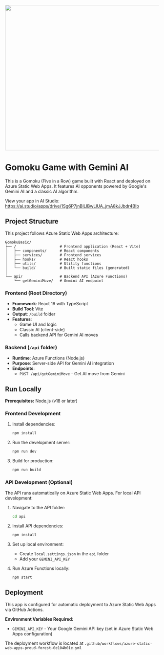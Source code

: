 <div align="center">
<img width="1200" height="475" alt="GHBanner" src="https://github.com/user-attachments/assets/0aa67016-6eaf-458a-adb2-6e31a0763ed6" />
</div>

# Gomoku Game with Gemini AI

This is a Gomoku (Five in a Row) game built with React and deployed on Azure Static Web Apps. It features AI opponents powered by Google's Gemini AI and a classic AI algorithm.

View your app in AI Studio: https://ai.studio/apps/drive/1Sg6P7jnBILlBwLlUA_jmA8kJJbdr4BIb

## Project Structure

This project follows Azure Static Web Apps architecture:

```
GomokuBasic/
├── /                    # Frontend application (React + Vite)
│   ├── components/      # React components
│   ├── services/        # Frontend services
│   ├── hooks/           # React hooks
│   ├── utils/           # Utility functions
│   └── build/           # Built static files (generated)
│
└── api/                 # Backend API (Azure Functions)
    └── getGeminiMove/   # Gemini AI endpoint
```

### Frontend (Root Directory)
- **Framework**: React 19 with TypeScript
- **Build Tool**: Vite
- **Output**: `/build` folder
- **Features**: 
  - Game UI and logic
  - Classic AI (client-side)
  - Calls backend API for Gemini AI moves

### Backend (`/api` folder)
- **Runtime**: Azure Functions (Node.js)
- **Purpose**: Server-side API for Gemini AI integration
- **Endpoints**:
  - `POST /api/getGeminiMove` - Get AI move from Gemini

## Run Locally

**Prerequisites:**  Node.js (v18 or later)

### Frontend Development

1. Install dependencies:
   ```bash
   npm install
   ```

2. Run the development server:
   ```bash
   npm run dev
   ```

3. Build for production:
   ```bash
   npm run build
   ```

### API Development (Optional)

The API runs automatically on Azure Static Web Apps. For local API development:

1. Navigate to the API folder:
   ```bash
   cd api
   ```

2. Install API dependencies:
   ```bash
   npm install
   ```

3. Set up local environment:
   - Create `local.settings.json` in the `api` folder
   - Add your `GEMINI_API_KEY`

4. Run Azure Functions locally:
   ```bash
   npm start
   ```

## Deployment

This app is configured for automatic deployment to Azure Static Web Apps via GitHub Actions.

**Environment Variables Required:**
- `GEMINI_API_KEY` - Your Google Gemini API key (set in Azure Static Web Apps configuration)

The deployment workflow is located at `.github/workflows/azure-static-web-apps-proud-forest-0e104b01e.yml`
